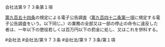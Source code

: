 会社法第９７３条第１項

[第九百五十四条](会社法＿＿＿＿第９５４条)の規定による電子公告調査（[第九百四十二条第一項](会社法＿＿＿＿第９４２条第１項)に規定する電子公告調査をいう。以下同じ。）の業務の全部又は一部の停止の命令に違反した者は、一年以下の懲役若しくは百万円以下の罰金に処し、又はこれを併科する。

#会社法
#会社法/第９７３条
#会社法/第９７３条/第１項
